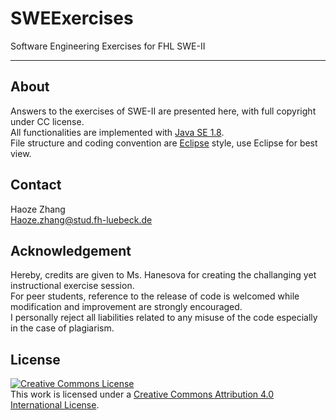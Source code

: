 # SWEExercises
Software Engineering Exercises for FHL SWE-II

---

## About
Answers to the exercises of SWE-II are presented here, with full copyright under CC license.  
All functionalities are implemented with [Java SE 1.8](http://www.oracle.com/technetwork/java/javase/downloads/jdk8-downloads-2133151.html).  
File structure and coding convention are [Eclipse](https://eclipse.org/downloads/packages/eclipse-ide-java-developers/lunar) style, use Eclipse for best view.  
## Contact
Haoze Zhang  
[Haoze.zhang@stud.fh-luebeck.de](mailto:Haoze.zhang@stud.fh-luebeck.de)
## Acknowledgement
Hereby, credits are given to Ms. Hanesova for creating the challanging yet instructional exercise session.  
For peer students, reference to the release of code is welcomed while modification and improvement are strongly encouraged.  
I personally reject all liabilities related to any misuse of the code especially in the case of plagiarism.
## License
<a rel="license" href="http://creativecommons.org/licenses/by/4.0/"><img alt="Creative Commons License" style="border-width:0" src="https://i.creativecommons.org/l/by/4.0/80x15.png" /></a><br />This work is licensed under a <a rel="license" href="http://creativecommons.org/licenses/by/4.0/">Creative Commons Attribution 4.0 International License</a>.
